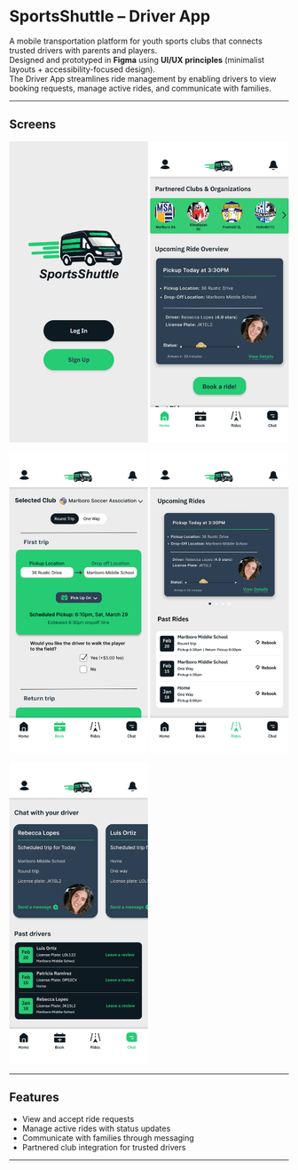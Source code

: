 # SportsShuttle – Driver App  

A mobile transportation platform for youth sports clubs that connects trusted drivers with parents and players.  
Designed and prototyped in **Figma** using **UI/UX principles** (minimalist layouts + accessibility-focused design).  
The Driver App streamlines ride management by enabling drivers to view booking requests, manage active rides, and communicate with families. 

---

## Screens  

<p float="left">
  <img src="SSLoginScreen.PNG" width="250"/>
  <img src="SSHomeScreen.PNG" width="250"/>
</p>

<p float="left">
  <img src="SSBookRide.PNG" width="250"/>
  <img src="SSRideHistory.PNG" width="250"/>
</p>

<p float="left">
  <img src="SSDriverChat.PNG" width="250"/>
</p>

---

## Features  
- View and accept ride requests  
- Manage active rides with status updates  
- Communicate with families through messaging  
- Partnered club integration for trusted drivers  

---

